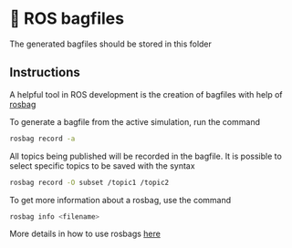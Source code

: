 # 🛄 ROS bagfiles

The generated bagfiles should be stored in this folder

## Instructions

A helpful tool in ROS development is the creation of bagfiles with help of [rosbag](http://wiki.ros.org/rosbag)

To generate a bagfile from the active simulation, run the command

```sh
rosbag record -a
```

All topics being published will be recorded in the bagfile. It is possible to select specific topics to be saved with the syntax

```sh
rosbag record -O subset /topic1 /topic2
```

To get more information about a rosbag, use the command

```sh
rosbag info <filename>
```

More details in how to use rosbags [here](http://wiki.ros.org/rosbag/Tutorials/Recording%20and%20playing%20back%20data)
